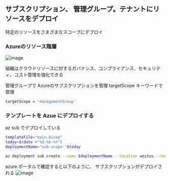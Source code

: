 ## サブスクリプション、 管理グループ。テナントにリソースをデプロイ

特定のリソースをさまざまなスコープにデプロイ


### Azureのリソース階層
![image](https://github.com/rensawamo/bicep_container/assets/106803080/18faa91d-5886-43ab-a829-01442ea4af7e)

組織はクラウドリソースに対するガバナンス、コンプライアンス、セキュリティ、コスト管理を強化できる

管理グループで Azureのサブスクリプションを管理
targetScope キーワードで管理
```sh
targetScope = 'managementGroup'
```

###  テンプレートを Azue にデプロイする
az sub でデプロイしている
```sh
templateFile="main.bicep"
today=$(date +"%d-%b-%Y")
deploymentName="sub-scope-"$today

az deployment sub create --name $deploymentName --location westus --template-file $templateFile
```

azure ポータルで確認すると以下のように、 サブスクリプションがデプロイされる
![image](https://github.com/rensawamo/bicep_containers/assets/106803080/28fffdec-e317-41a0-b02e-b43b24722c92)
